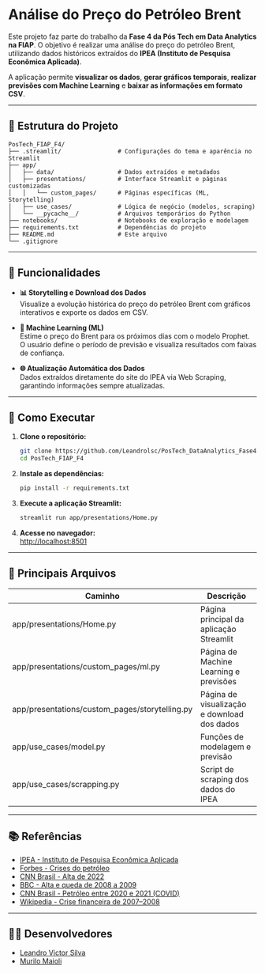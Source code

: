 # Análise do Preço do Petróleo Brent

Este projeto faz parte do trabalho da **Fase 4 da Pós Tech em Data Analytics na FIAP**. O objetivo é realizar uma análise do preço do petróleo Brent, utilizando dados históricos extraídos do **IPEA (Instituto de Pesquisa Econômica Aplicada)**.

A aplicação permite **visualizar os dados**, **gerar gráficos temporais**, **realizar previsões com Machine Learning** e **baixar as informações em formato CSV**.

---

## 📁 Estrutura do Projeto

```
PosTech_FIAP_F4/
├── .streamlit/                # Configurações do tema e aparência no Streamlit
├── app/
│   ├── data/                  # Dados extraídos e metadados
│   ├── presentations/         # Interface Streamlit e páginas customizadas
│   │   └── custom_pages/      # Páginas específicas (ML, Storytelling)
│   ├── use_cases/             # Lógica de negócio (modelos, scraping)
│   └── __pycache__/           # Arquivos temporários do Python
├── notebooks/                 # Notebooks de exploração e modelagem
├── requirements.txt           # Dependências do projeto
├── README.md                  # Este arquivo
└── .gitignore
```

---

## 🚀 Funcionalidades

- **📊 Storytelling e Download dos Dados**  
  Visualize a evolução histórica do preço do petróleo Brent com gráficos interativos e exporte os dados em CSV.

- **🤖 Machine Learning (ML)**  
  Estime o preço do Brent para os próximos dias com o modelo Prophet. O usuário define o período de previsão e visualiza resultados com faixas de confiança.

- **🌐 Atualização Automática dos Dados**  
  Dados extraídos diretamente do site do IPEA via Web Scraping, garantindo informações sempre atualizadas.

---

## 🧪 Como Executar

1. **Clone o repositório:**
   ```bash
   git clone https://github.com/Leandrolsc/PosTech_DataAnalytics_Fase4.git
   cd PosTech_FIAP_F4
   ```

2. **Instale as dependências:**
   ```bash
   pip install -r requirements.txt
   ```

3. **Execute a aplicação Streamlit:**
   ```bash
   streamlit run app/presentations/Home.py
   ```

4. **Acesse no navegador:**  
   [http://localhost:8501](http://localhost:8501)

---

## 📌 Principais Arquivos

| Caminho                                 | Descrição                                      |
|------------------------------------------|------------------------------------------------|
| app/presentations/Home.py                | Página principal da aplicação Streamlit         |
| app/presentations/custom_pages/ml.py     | Página de Machine Learning e previsões          |
| app/presentations/custom_pages/storytelling.py | Página de visualização e download dos dados |
| app/use_cases/model.py                   | Funções de modelagem e previsão                 |
| app/use_cases/scrapping.py               | Script de scraping dos dados do IPEA            |

---

## 📚 Referências

- [IPEA - Instituto de Pesquisa Econômica Aplicada](http://www.ipeadata.gov.br/ExibeSerie.aspx?module=m&serid=1650971490&oper=view)
- [Forbes - Crises do petróleo](https://forbes.com.br/forbes-money/2024/10/cinco-crises-que-moldaram-o-mercado-de-petroleo-e-o-impacto-na-petrobras/)
- [CNN Brasil - Alta de 2022](https://www.cnnbrasil.com.br/economia/macroeconomia/preco-do-petroleo-bate-maior-nivel-desde-2008-com-atrasos-em-negociacoes-no-ira/)
- [BBC - Alta e queda de 2008 a 2009](https://www.bbc.com/portuguese/reporterbbc/story/2008/12/081217_petroleo_qandarg)
- [CNN Brasil - Petróleo entre 2020 e 2021 (COVID)](https://www.cnnbrasil.com.br/economia/macroeconomia/ha-um-ano-preco-do-petroleo-estava-negativo-mas-isso-agora-e-passado/)
- [Wikipedia - Crise financeira de 2007–2008](https://pt.wikipedia.org/wiki/Crise_financeira_de_2007%E2%80%932008)

---

## 👨‍💻 Desenvolvedores

- [Leandro Victor Silva](https://www.linkedin.com/in/leandro-victor-silva-8a319b228/)
- [Murilo Maioli](https://www.linkedin.com/in/murilo-maioli-21195aaa/)